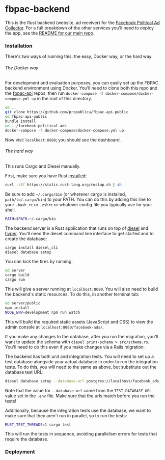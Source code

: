 # fbpac-backend

This is the Rust backend (website, ad receiver) for the [Facebook Political Ad Collector](https://github.com/globeandmail/facebook-political-ads/). For a full breakdown of the other services you'll need to deploy the app, see the [README for our main repo](https://github.com/globeandmail/facebook-political-ads/blob/master/README.md).


### Installation

There's two ways of running this: the easy, Docker way, or the hard way.


###### The Docker way

For development and evaluation purposes, you can easily set up the FBPAC backend environment using Docker. You'll need to clone both this repo and the [fbpac-api](https://github.com/globeandmail/fbpac-api) repos, then run `docker-compose -f docker-compose/docker-compose.yml up` in the root of this directory.

```sh
cd ..
git clone https://github.com/propublica/fbpac-api-public
cd fbpac-api-public
bundle install
cd ../facebook-political-ads
docker-compose -f docker-compose/docker-compose.yml up
```

Now visit `localhost:8080`; you should see the dashboard.


###### The hard way

This runs Cargo and Diesel manually.

First, make sure you have Rust [installed](https://doc.rust-lang.org/cargo/getting-started/installation.html):

```sh
curl -sSf https://static.rust-lang.org/rustup.sh | sh
```

Be sure to add `~/.cargo/bin` (or wherever cargo is installed, `path/to/.cargo/bin`) to your PATH. You can do this by adding this line to your `.bash_rc` or `.zshrc` or whatever config file you typically use for your shell.

```sh
PATH=$PATH:~/.cargo/bin
```

The backend server is a Rust application that runs on top of [diesel](https://diesel.rs) and [hyper](https://hyper.rs/). You'll need the diesel command line interface to get started and to create the database:

```sh
cargo install diesel_cli
diesel database setup
```

You can kick the tires by running:

```sh
cd server
cargo build
cargo run
```

This will give a server running at `localhost:8080`. You will also need to build the backend's static resources. To do this, in another terminal tab:

```sh
cd server/public
npm install
NODE_ENV=development npm run watch
```

This will build the required static assets (JavaScript and CSS) to view the admin console at `localhost:8080/facebook-ads/`.

If you make any changes to the database, after you run the migration, you'll want to update the schema with `diesel print-schema > src/schema.rs`. You'll need to do this even if you make changes via a Rails migration.

The backend has both unit and integration tests. You will need to set up a test database alongside your actual database in order to run the integration tests. To do this, you will need to the same as above, but substitute out the database test URL:

```sh
diesel database setup --database-url postgres://localhost/facebook_ads_test
```

Note that the value for `--database-url` came from the `TEST_DATABASE_URL` value set in the `.env` file. Make sure that the urls match before you run the tests!

Additionally, because the integration tests use the database, we want to make sure that they aren't run in parallel, so to run the tests:

```sh
RUST_TEST_THREADS=1 cargo test
```

This will run the tests in sequence, avoiding parallelism errors for tests that require the database.


### Deployment
